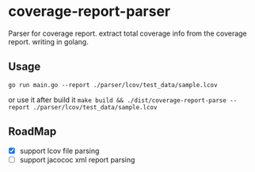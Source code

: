 # coverage-report-parser

Parser for coverage report. extract total coverage info from the coverage report. writing in golang.

## Usage

`go run main.go --report ./parser/lcov/test_data/sample.lcov`

or use it after build it `make build && ./dist/coverage-report-parse --report ./parser/lcov/test_data/sample.lcov`

## RoadMap

- [x] support lcov file parsing
- [ ] support jacococ xml report parsing
